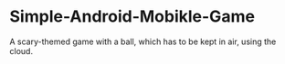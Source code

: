 # Simple-Android-Mobikle-Game
A scary-themed game with a ball, which has to be kept in air, using the cloud.
